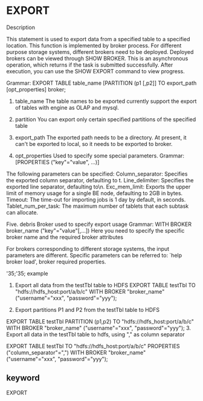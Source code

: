 # EXPORT
Description

This statement is used to export data from a specified table to a specified location.
This function is implemented by broker process. For different purpose storage systems, different brokers need to be deployed. Deployed brokers can be viewed through SHOW BROKER.
This is an asynchronous operation, which returns if the task is submitted successfully. After execution, you can use the SHOW EXPORT command to view progress.

Grammar:
EXPORT TABLE table_name
[PARTITION (p1 [,p2]]
TO export_path
[opt_properties]
broker;

1. table_name
The table names to be exported currently support the export of tables with engine as OLAP and mysql.

2. partition
You can export only certain specified partitions of the specified table

3. export_path
The exported path needs to be a directory. At present, it can't be exported to local, so it needs to be exported to broker.

4. opt_properties
Used to specify some special parameters.
Grammar:
[PROPERTIES ("key"="value", ...)]

The following parameters can be specified:
Column_separator: Specifies the exported column separator, defaulting to t.
Line_delimiter: Specifies the exported line separator, defaulting to\n.
Exc_mem_limit: Exports the upper limit of memory usage for a single BE node, defaulting to 2GB in bytes.
Timeout: The time-out for importing jobs is 1 day by default, in seconds.
Tablet_num_per_task: The maximum number of tablets that each subtask can allocate.

Five. debris
Broker used to specify export usage
Grammar:
WITH BROKER broker_name ("key"="value"[,...])
Here you need to specify the specific broker name and the required broker attributes

For brokers corresponding to different storage systems, the input parameters are different. Specific parameters can be referred to: `help broker load', broker required properties.

'35;'35; example

1. Export all data from the testTbl table to HDFS
EXPORT TABLE testTbl TO "hdfs://hdfs_host:port/a/b/c" WITH BROKER "broker_name" ("username"="xxx", "password"="yyy");

2. Export partitions P1 and P2 from the testTbl table to HDFS

EXPORT TABLE testTbl PARTITION (p1,p2) TO "hdfs://hdfs_host:port/a/b/c" WITH BROKER "broker_name" ("username"="xxx", "password"="yyy");
3. Export all data in the testTbl table to hdfs, using "," as column separator

EXPORT TABLE testTbl TO "hdfs://hdfs_host:port/a/b/c" PROPERTIES ("column_separator"=",") WITH BROKER "broker_name" ("username"="xxx", "password"="yyy");

## keyword
EXPORT
